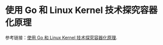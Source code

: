 # 使用 Go 和 Linux Kernel 技术探究容器化原理

参考链接：[使用 Go 和 Linux Kernel 技术探究容器化原理](https://mp.weixin.qq.com/s/YUmAxbQs-KFQkKrOUTusZg).